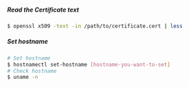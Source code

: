 
##### Read the Certificate text
```bash
$ openssl x509 -text -in /path/to/certificate.cert | less
```

##### Set hostname
```bash
# Set hostname
$ hostnamectl set-hostname [hostname-you-want-to-set]
# Check hostname
$ uname -n 
```
